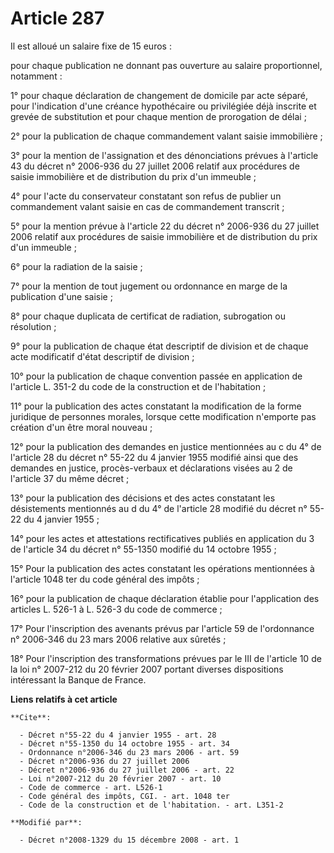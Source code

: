 # Article 287

Il est alloué un salaire fixe de 15 euros : 

pour chaque publication ne donnant pas ouverture au salaire proportionnel, notamment : 

1° pour chaque déclaration de changement de domicile par acte séparé, pour l'indication d'une créance hypothécaire ou
privilégiée déjà inscrite et grevée de substitution et pour chaque mention de prorogation de délai ; 

2° pour la publication de chaque commandement valant saisie immobilière ; 

3° pour la mention de l'assignation et des dénonciations prévues à l'article 43 du décret n° 2006-936 du 27 juillet 2006
relatif aux procédures de saisie immobilière et de distribution du prix d'un immeuble ; 

4° pour l'acte du conservateur constatant son refus de publier un commandement valant saisie en cas de commandement
transcrit ; 

5° pour la mention prévue à l'article 22 du décret n° 2006-936 du 27 juillet 2006 relatif aux procédures de saisie
immobilière et de distribution du prix d'un immeuble ; 

6° pour la radiation de la saisie ; 

7° pour la mention de tout jugement ou ordonnance en marge de la publication d'une saisie ; 

8° pour chaque duplicata de certificat de radiation, subrogation ou résolution ; 

9° pour la publication de chaque état descriptif de division et de chaque acte modificatif d'état descriptif de division ; 

10° pour la publication de chaque convention passée en application de l'article L. 351-2 du code de la construction et de
l'habitation ; 

11° pour la publication des actes constatant la modification de la forme juridique de personnes morales, lorsque cette
modification n'emporte pas création d'un être moral nouveau ; 

12° pour la publication des demandes en justice mentionnées au c du 4° de l'article 28 du décret n° 55-22 du 4 janvier 1955
modifié ainsi que des demandes en justice, procès-verbaux et déclarations visées au 2 de l'article 37 du même décret ; 

13° pour la publication des décisions et des actes constatant les désistements mentionnés au d du 4° de l'article 28 modifié
du décret n° 55-22 du 4 janvier 1955 ; 

14° pour les actes et attestations rectificatives publiés en application du 3 de l'article 34 du décret n° 55-1350 modifié du
14 octobre 1955 ; 

15° Pour la publication des actes constatant les opérations mentionnées à l'article 1048 ter du code général des impôts ; 

16° pour la publication de chaque déclaration établie pour l'application des articles L. 526-1 à L. 526-3 du code de
commerce ; 

17° Pour l'inscription des avenants prévus par l'article 59 de l'ordonnance n° 2006-346 du 23 mars 2006 relative aux
sûretés ; 

18° Pour l'inscription des transformations prévues par le III de l'article 10 de la loi n° 2007-212 du 20 février 2007
portant diverses dispositions intéressant la Banque de France.

**Liens relatifs à cet article**

	**Cite**:

	  - Décret n°55-22 du 4 janvier 1955 - art. 28
	  - Décret n°55-1350 du 14 octobre 1955 - art. 34
	  - Ordonnance n°2006-346 du 23 mars 2006 - art. 59
	  - Décret n°2006-936 du 27 juillet 2006
	  - Décret n°2006-936 du 27 juillet 2006 - art. 22
	  - Loi n°2007-212 du 20 février 2007 - art. 10
	  - Code de commerce - art. L526-1
	  - Code général des impôts, CGI. - art. 1048 ter
	  - Code de la construction et de l'habitation. - art. L351-2

	**Modifié par**:

	  - Décret n°2008-1329 du 15 décembre 2008 - art. 1
